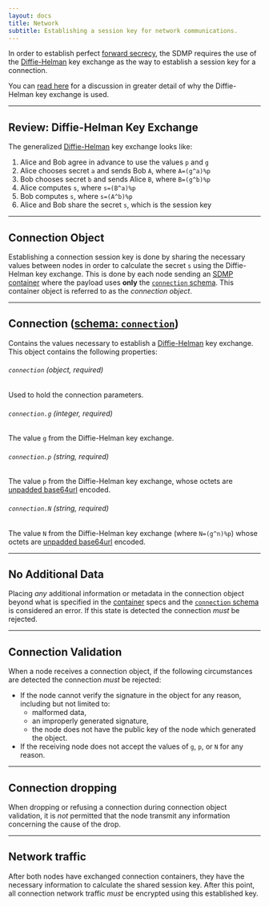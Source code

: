 ```yaml
---
layout: docs
title: Network
subtitle: Establishing a session key for network communications.
---
```



In order to establish perfect [forward secrecy][w_forward], the SDMP requires the
use of the [Diffie-Helman][w_diffiehelman] key exchange as the way to establish a
session key for a connection.

You can [read here](http://sdmp.github.io/papers/diffie-helman/) for a discussion
in greater detail of why the Diffie-Helman key exchange is used.

---

## Review: Diffie-Helman Key Exchange

The generalized [Diffie-Helman][w_diffiehelman] key exchange looks like:

1. Alice and Bob agree in advance to use the values `p` and `g`
2. Alice chooses secret `a` and sends Bob `A`, where `A=(g^a)%p`
3. Bob chooses secret `b` and sends Alice `B`, where `B=(g^b)%p`
4. Alice computes `s`, where `s=(B^a)%p`
5. Bob computes `s`, where `s=(A^b)%p`
6. Alice and Bob share the secret `s`, which is the session key

---

## Connection Object

Establishing a connection session key is done by sharing the necessary values between
nodes in order to calculate the secret `s` using the Diffie-Helman key exchange. This
is done by each node sending an [SDMP container](../container/) where the payload
uses **only** the [`connection` schema](#connection). This container object is
referred to as the *connection object*.

---

## Connection ([schema: `connection`][schema_connection])

Contains the values necessary to establish a [Diffie-Helman][w_diffiehelman] key exchange.
This object contains the following properties:

###### `connection` *(object, required)*

Used to hold the connection parameters.

###### `connection.g` *(integer, required)*

The value `g` from the Diffie-Helman key exchange.

###### `connection.p` *(string, required)*

The value `p` from the Diffie-Helman key exchange, whose octets are
[unpadded base64url](https://tools.ietf.org/html/rfc4648#section-5) encoded.

###### `connection.N` *(string, required)*

The value `N` from the Diffie-Helman key exchange (where `N=(g^n)%p`) whose octets are
[unpadded base64url](https://tools.ietf.org/html/rfc4648#section-5) encoded.

---

## No Additional Data

Placing *any* additional information or metadata in the connection object beyond what
is specified in the [container](../container/) specs and the [`connection` schema][schema_connection]
is considered an error. If this state is detected the connection *must* be rejected.

---

## Connection Validation

When a node receives a connection object, if the following circumstances are detected the
connection *must* be rejected:

* If the node cannot verify the signature in the object for any reason, including but not limited to:
	- malformed data,
	- an improperly generated signature,
	- the node does not have the public key of the node which generated the object.
* If the receiving node does not accept the values of `g`, `p`, or `N` for any reason.

---

## Connection dropping

When dropping or refusing a connection during connection object validation, it is *not*
permitted that the node transmit any information concerning the cause of the drop.

---

## Network traffic

After both nodes have exchanged connection containers, they have the necessary information to
calculate the shared session key. After this point, all connection network traffic *must* be
encrypted using this established key.


[w_diffiehelman]: https://en.wikipedia.org/wiki/Diffie%E2%80%93Hellman_key_exchange
[w_forward]: https://en.wikipedia.org/wiki/Forward_secrecy
[schema_connection]: https://github.com/sdmp/sdmp-schema/blob/master/schemas/connection.json
